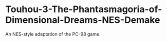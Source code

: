 # Touhou-3-The-Phantasmagoria-of-Dimensional-Dreams-NES-Demake
An NES-style adaptation of the PC-98 game.

